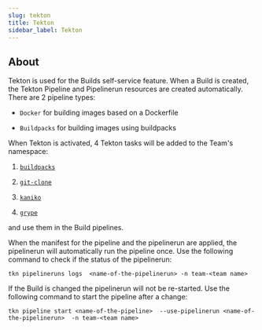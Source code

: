 ```yaml
---
slug: tekton
title: Tekton
sidebar_label: Tekton
---
```


## About

Tekton is used for the Builds self-service feature. When a Build is created, the Tekton Pipeline and Pipelinerun resources are created automatically. There are 2 pipeline types:

- `Docker` for building images based on a Dockerfile

- `Buildpacks` for building images using buildpacks

When Tekton is activated, 4 Tekton tasks will be added to the Team's namespace:

1. [`buildpacks`](https://github.com/tektoncd/catalog/tree/main/task/buildpacks/0.6)

2. [`git-clone`](https://github.com/tektoncd/catalog/tree/main/task/git-clone/0.9)

3. [`kaniko`](https://github.com/tektoncd/catalog/tree/main/task/kaniko/0.6)

4. [`grype`](https://github.com/tektoncd/catalog/tree/main/task/grype/0.1)


and use them in the Build pipelines.

When the manifest for the pipeline and the pipelinerun are applied, the pipelinerun will automatically run the pipeline once. Use the following command to check if the status of the pipelinerun:

```
tkn pipelineruns logs  <name-of-the-pipelinerun> -n team-<team name>
```

If the Build is changed the pipelinerun will not be re-started. Use the following command to start the pipeline after a change:

```
tkn pipeline start <name-of-the-pipeline>  --use-pipelinerun <name-of-the-pipelinerun>  -n team-<team name>
```